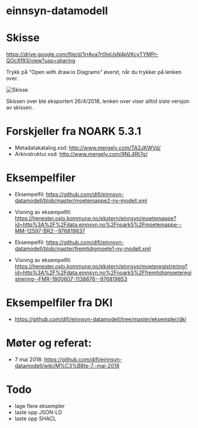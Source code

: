 # einnsyn-datamodell

# Skisse

https://drive.google.com/file/d/1rrAva7rtXeUsN4pVKcyTYMPr-QOcXf93/view?usp=sharing

Trykk på "Open with draw.io Diagrams" øverst, når du trykker på lenken over.

![Skisse](Møtemodell.png)

Skissen over ble eksportert 26/4/2018, lenken over viser alltid siste versjon av skissen.

# Forskjeller fra NOARK 5.3.1
 - Metadatakatalog.xsd: http://www.mergely.com/TA2JKWVd/
 - Arkivstruktur.xsd: http://www.mergely.com/9NL4Rt7g/

# Eksempelfiler
 - Eksempelfil: https://github.com/difi/einnsyn-datamodell/blob/master/moetemappe2-ny-modell.xml
 - Visning av eksempelfil: https://tjenester.oslo.kommune.no/ekstern/einnsyn/moetemappe?id=http%3A%2F%2Fdata.einnsyn.no%2Fnoark5%2Fmoetemappe--MM-12597-BR2--976819837

 - Eksempelfil: https://github.com/difi/einnsyn-datamodell/blob/master/fremtidigmoete1-ny-modell.xml
 - Visning av eksempelfil: https://tjenester.oslo.kommune.no/ekstern/einnsyn/moeteregistrering?id=http%3A%2F%2Fdata.einnsyn.no%2Fnoark5%2Ffremtidigmoeteregistrering--FMR-1800607-1138676--976819853

# Eksempelfiler fra DKI
 - https://github.com/difi/einnsyn-datamodell/tree/master/eksempler/dki

# Møter og referat:

 - 7 mai 2018: https://github.com/difi/einnsyn-datamodell/wiki/M%C3%B8te-7.-mai-2018

# Todo
 - lage flere eksempler
 - laste opp JSON-LD
 - laste opp SHACL
